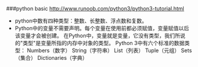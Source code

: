 ###python basic
<http://www.runoob.com/python3/python3-tutorial.html>

+ python中数有四种类型：整数、长整数、浮点数和复数。
+ Python中的变量不需要声明。每个变量在使用前都必须赋值，变量赋值以后该变量才会被创建。
在Python中，变量就是变量，它没有类型，我们所说的"类型"是变量所指的内存中对象的类型。
Python 3中有六个标准的数据类型：
Numbers（数字）
String（字符串）
List（列表）
Tuple（元组）
Sets（集合）
Dictionaries（字典）